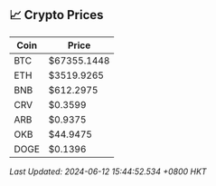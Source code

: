 ## 📈 Crypto Prices

| Coin | Price |
| ---- | ----- |
| BTC | $67355.1448 |
| ETH | $3519.9265 |
| BNB | $612.2975 |
| CRV | $0.3599 |
| ARB | $0.9375 |
| OKB | $44.9475 |
| DOGE | $0.1396 |

_Last Updated: 2024-06-12 15:44:52.534 +0800 HKT_